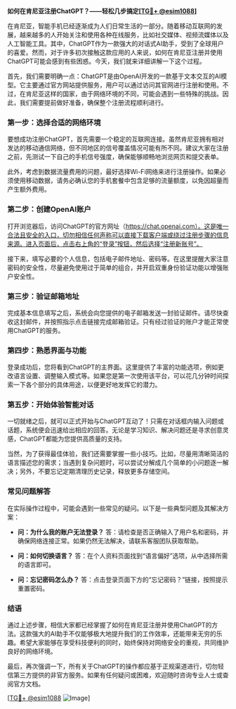 **如何在肯尼亚注册ChatGPT？——轻松几步搞定[[TG💪+ @esim1088](https://t.me/s/esim1088)]**

在肯尼亚，智能手机已经逐渐成为人们日常生活的一部分。随着移动互联网的发展，越来越多的人开始关注和使用各种在线服务，比如社交媒体、视频流媒体以及人工智能工具。其中，ChatGPT作为一款强大的对话式AI助手，受到了全球用户的喜爱。然而，对于许多初次接触这款应用的人来说，如何在肯尼亚注册并使用ChatGPT可能会感到有些困惑。今天，我们就来详细讲解一下这个过程。

首先，我们需要明确一点：ChatGPT是由OpenAI开发的一款基于文本交互的AI模型。它主要通过官方网站提供服务，用户可以通过访问其官网进行注册和使用。不过，在肯尼亚这样的国家，由于网络环境的不同，可能会遇到一些特殊的挑战。因此，我们需要提前做好准备，确保整个注册流程顺利进行。

### **第一步：选择合适的网络环境**
要想成功注册ChatGPT，首先需要一个稳定的互联网连接。虽然肯尼亚拥有相对发达的移动通信网络，但不同地区的信号覆盖情况可能有所不同。建议大家在注册之前，先测试一下自己的手机信号强度，确保能够顺畅地浏览网页和提交表单。

此外，考虑到数据流量费用的问题，最好选择Wi-Fi网络来进行注册操作。如果必须使用移动数据，请务必确认您的手机套餐中包含足够的流量额度，以免因超量而产生额外费用。

### **第二步：创建OpenAI账户**
打开浏览器后，访问ChatGPT的官方网址（https://chat.openai.com）。这是唯一合法且安全的入口，切勿相信任何声称可以直接下载客户端或绕过注册步骤的信息来源。进入页面后，点击右上角的“登录”按钮，然后选择“注册新账号”。

接下来，填写必要的个人信息，包括电子邮件地址、密码等。在这里提醒大家注意密码的安全性，尽量避免使用过于简单的组合，并开启双重身份验证功能以增强账户安全性。

### **第三步：验证邮箱地址**
完成基本信息填写之后，系统会向您提供的电子邮箱发送一封验证邮件。请尽快查收这封邮件，并按照指示点击链接完成邮箱验证。只有经过验证的账户才能正常使用ChatGPT的服务。

### **第四步：熟悉界面与功能**
登录成功后，您将看到ChatGPT的主界面。这里提供了丰富的功能选项，例如更改语言设置、调整输入模式等。如果您是第一次使用该平台，可以花几分钟时间探索一下各个部分的具体用途，以便更好地发挥它的潜力。

### **第五步：开始体验智能对话**
一切就绪之后，就可以正式开始与ChatGPT互动了！只需在对话框内输入问题或话题，系统便会迅速给出相应的回答。无论是学习知识、解决问题还是寻求创意灵感，ChatGPT都能为您提供高质量的支持。

当然，为了获得最佳体验，我们还需要掌握一些小技巧。比如，尽量用清晰简洁的语言描述您的需求；当遇到复杂问题时，可以尝试分解成几个简单的小问题逐一解决；另外，不要忘记定期清理历史记录，释放更多存储空间。

### **常见问题解答**
在实际操作过程中，可能会遇到一些常见的疑问。以下是一些典型问题及其解决方案：

- **问：为什么我的账户无法登录？**
  答：请检查是否正确输入了用户名和密码，并确保网络连接正常。如果仍然无法解决，请联系客服团队获取帮助。

- **问：如何切换语言？**
  答：在个人资料页面找到“语言偏好”选项，从中选择所需的语言即可。

- **问：忘记密码怎么办？**
  答：点击登录页面下方的“忘记密码？”链接，按照提示重置密码。

### **结语**
通过上述步骤，相信大家都已经掌握了如何在肯尼亚注册并使用ChatGPT的方法。这款强大的AI助手不仅能够极大地提升我们的工作效率，还能带来无穷的乐趣。希望大家能够在享受科技便利的同时，始终保持对网络安全的重视，共同维护良好的网络环境。

最后，再次强调一下，所有关于ChatGPT的操作都应基于正规渠道进行，切勿轻信第三方提供的非官方服务。如果有任何疑问或困难，欢迎随时咨询专业人士或查阅官方文档。

[[TG💪+ @esim1088](https://t.me/s/esim1088) ![Image](https://i.postimg.cc/4NQfJmqS/Snipaste-2025-05-13-00-14-12.png)]